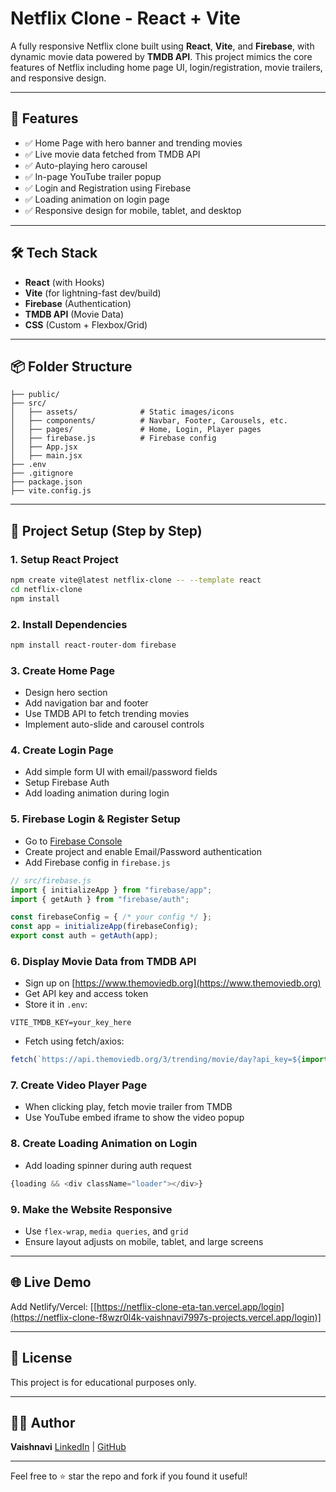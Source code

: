 # Netflix Clone - React + Vite

A fully responsive Netflix clone built using **React**, **Vite**, and **Firebase**, with dynamic movie data powered by **TMDB API**. This project mimics the core features of Netflix including home page UI, login/registration, movie trailers, and responsive design.

---

## 🚀 Features

* ✅ Home Page with hero banner and trending movies
* ✅ Live movie data fetched from TMDB API
* ✅ Auto-playing hero carousel
* ✅ In-page YouTube trailer popup
* ✅ Login and Registration using Firebase
* ✅ Loading animation on login page
* ✅ Responsive design for mobile, tablet, and desktop

---

## 🛠️ Tech Stack

* **React** (with Hooks)
* **Vite** (for lightning-fast dev/build)
* **Firebase** (Authentication)
* **TMDB API** (Movie Data)
* **CSS** (Custom + Flexbox/Grid)

---

## 📦 Folder Structure

```
├── public/
├── src/
│   ├── assets/              # Static images/icons
│   ├── components/          # Navbar, Footer, Carousels, etc.
│   ├── pages/               # Home, Login, Player pages
│   ├── firebase.js          # Firebase config
│   ├── App.jsx
│   ├── main.jsx
├── .env                    
├── .gitignore
├── package.json
├── vite.config.js
```

---

## 🧪 Project Setup (Step by Step)

### 1. **Setup React Project**

```bash
npm create vite@latest netflix-clone -- --template react
cd netflix-clone
npm install
```

### 2. **Install Dependencies**

```bash
npm install react-router-dom firebase
```

### 3. **Create Home Page**

* Design hero section
* Add navigation bar and footer
* Use TMDB API to fetch trending movies
* Implement auto-slide and carousel controls

### 4. **Create Login Page**

* Add simple form UI with email/password fields
* Setup Firebase Auth
* Add loading animation during login

### 5. **Firebase Login & Register Setup**

* Go to [Firebase Console](https://console.firebase.google.com/)
* Create project and enable Email/Password authentication
* Add Firebase config in `firebase.js`

```js
// src/firebase.js
import { initializeApp } from "firebase/app";
import { getAuth } from "firebase/auth";

const firebaseConfig = { /* your config */ };
const app = initializeApp(firebaseConfig);
export const auth = getAuth(app);
```

### 6. **Display Movie Data from TMDB API**

* Sign up on [https://www.themoviedb.org](https://www.themoviedb.org)
* Get API key and access token
* Store it in `.env`:

```env
VITE_TMDB_KEY=your_key_here
```

* Fetch using fetch/axios:

```js
fetch(`https://api.themoviedb.org/3/trending/movie/day?api_key=${import.meta.env.VITE_TMDB_KEY}`)
```

### 7. **Create Video Player Page**

* When clicking play, fetch movie trailer from TMDB
* Use YouTube embed iframe to show the video popup

### 8. **Create Loading Animation on Login**

* Add loading spinner during auth request

```js
{loading && <div className="loader"></div>}
```

### 9. **Make the Website Responsive**

* Use `flex-wrap`, `media queries`, and `grid`
* Ensure layout adjusts on mobile, tablet, and large screens

---

## 🌐 Live Demo

Add Netlify/Vercel: [[https://netflix-clone-eta-tan.vercel.app/login](https://netflix-clone-f8wzr0l4k-vaishnavi7997s-projects.vercel.app/login)]


---

## 📄 License

This project is for educational purposes only.

---

## 🙋‍♀️ Author

**Vaishnavi**
[LinkedIn](https://www.linkedin.com/in/vaishnavi7997) | [GitHub](https://github.com/vaishnavi7997)

---

Feel free to ⭐ star the repo and fork if you found it useful!
